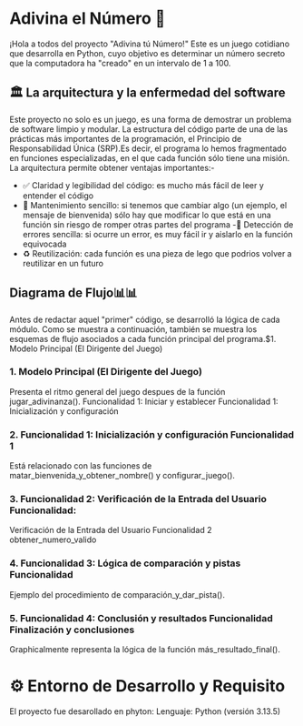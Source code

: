 # Adivina el Número 🎲
¡Hola a todos del proyecto "Adivina tú Número!" Este es un juego cotidiano que desarrolla en Python, cuyo objetivo es determinar un número secreto que la computadora ha "creado" en un intervalo de 1 a 100.
## 🏛️ La arquitectura y la enfermedad del software
Este proyecto no solo es un juego, es una forma de demostrar un problema de software limpio y modular. La estructura del código parte de una de las prácticas más importantes de la programación, el Principio de Responsabilidad Única (SRP).Es decir, el programa lo hemos fragmentado en funciones especializadas, en el que cada función sólo tiene una misión. La arquitectura permite obtener ventajas importantes:-
- ✅ Claridad y legibilidad del código: es mucho más fácil de leer y entender el código
- 🔧 Mantenimiento sencillo: si tenemos que cambiar algo (un ejemplo, el mensaje de bienvenida) sólo hay que modificar lo que está en una función sin riesgo 
 de romper otras partes del programa
 -🐞 Detección de errores sencilla: si ocurre un error, es muy fácil ir y aislarlo en la función equivocada
- ♻️ Reutilización: cada función es una pieza de lego que podrios volver a reutilizar en un futuro 

## Diagrama de Flujo📊📊
Antes de redactar aquel "primer" código, se desarrolló la lógica de cada módulo. Como se muestra a continuación, también se muestra los esquemas de flujo asociados a cada función principal del programa.$1. Modelo Principal (El Dirigente del Juego) 
### 1. Modelo Principal (El Dirigente del Juego) 

Presenta el ritmo general del juego despues de la función jugar_adivinanza().
 Funcionalidad 1: Iniciar y establecer Funcionalidad 1: Inicialización y configuración 
### 2. Funcionalidad 1: Inicialización y configuración Funcionalidad 1 
Está relacionado con las funciones de matar_bienvenida_y_obtener_nombre() y configurar_juego().
 ### 3. Funcionalidad 2: Verificación de la Entrada del Usuario Funcionalidad: 
 Verificación de la Entrada del Usuario Funcionalidad 2 obtener_numero_valido 
 ### 4. Funcionalidad 3: Lógica de comparación y pistas Funcionalidad 

 Ejemplo del procedimiento de comparación_y_dar_pista().
 ### 5. Funcionalidad 4: Conclusión y resultados Funcionalidad Finalización y conclusiones 
Graphicalmente representa la lógica de la función más_resultado_final().

# ⚙️ Entorno de Desarrollo y Requisito

El proyecto fue desarollado en phyton:
Lenguaje: Python (versión 3.13.5)
